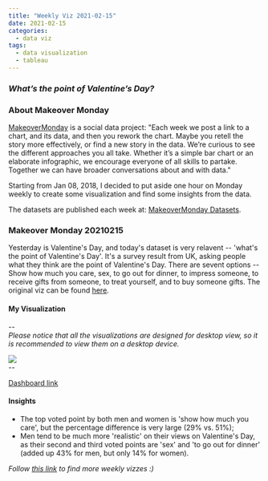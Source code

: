 ```yaml
---
title: "Weekly Viz 2021-02-15"
date: 2021-02-15
categories:
  - data viz
tags:
  - data visualization
  - tableau
---
```


### *What’s the point of Valentine’s Day?*


### About Makeover Monday

[MakeoverMonday](http://www.makeovermonday.co.uk/) is a social data project:
"Each week we post a link to a chart, and its data, and then you rework the chart.
Maybe you retell the story more effectively, or find a new story in the data.
We’re curious to see the different approaches you all take. Whether it’s a simple bar chart or an elaborate infographic, we encourage everyone of all skills to partake.
Together we can have broader conversations about and with data."

Starting from Jan 08, 2018, I decided to put aside one hour on Monday weekly to create some visualization and find some insights from the data.

The datasets are published each week at: [MakeoverMonday Datasets](http://www.makeovermonday.co.uk/data/).

### Makeover Monday 20210215

Yesterday is Valentine's Day, and today's dataset is very relavent -- 'what's the point of Valentine's Day'. It's a survey result from UK, asking people what they think are the point of Valentine's Day. There are sevent options -- Show how much you care, sex, to go out for dinner, to impress someone, to receive gifts from someone, to treat yourself, and to buy someone gifts. The original viz can be found [here](https://www.statista.com/chart/amp/3229/whats-the-point-of-valentines-day/). 

#### My Visualization

--  
*Please notice that all the visualizations are designed for desktop view, so it is recommended to view them on a desktop device.*  

<div class='tableauPlaceholder' id='viz1613440281992' style='position: relative'>
<noscript><a href='#'>
  <img alt=' ' src='https:&#47;&#47;public.tableau.com&#47;static&#47;images&#47;Ma&#47;MakeOverMonday20210214WhatsthepointofValentinesDay&#47;WhatsthepointofValentinesDay&#47;1_rss.png' style='border: none' />
</a></noscript>
<object class='tableauViz'  style='display:none;'>
  <param name='host_url' value='https%3A%2F%2Fpublic.tableau.com%2F' />
  <param name='embed_code_version' value='3' /> 
  <param name='site_root' value='' />
  <param name='name' value='MakeOverMonday20210214WhatsthepointofValentinesDay&#47;WhatsthepointofValentinesDay' />
  <param name='tabs' value='no' />
  <param name='toolbar' value='yes' />
  <param name='static_image' value='https:&#47;&#47;public.tableau.com&#47;static&#47;images&#47;Ma&#47;MakeOverMonday20210214WhatsthepointofValentinesDay&#47;WhatsthepointofValentinesDay&#47;1.png' />
  <param name='animate_transition' value='yes' />
  <param name='display_static_image' value='yes' />
  <param name='display_spinner' value='yes' />
  <param name='display_overlay' value='yes' />
  <param name='display_count' value='yes' />
  <param name='language' value='en' />
  <param name='filter' value='publish=yes' />
</object></div>            
<script type='text/javascript'>         
  var divElement = document.getElementById('viz1613440281992');      
  var vizElement = divElement.getElementsByTagName('object')[0];            
  if ( divElement.offsetWidth > 800 ) { vizElement.style.width='800px';vizElement.style.height='627px';} else if ( divElement.offsetWidth > 500 ) { vizElement.style.width='800px';vizElement.style.height='627px';} else { vizElement.style.width='100%';vizElement.style.height='727px';}      
  var scriptElement = document.createElement('script');                
  scriptElement.src = 'https://public.tableau.com/javascripts/api/viz_v1.js';    
  vizElement.parentNode.insertBefore(scriptElement, vizElement);       
</script>  
--  

[Dashboard link](https://public.tableau.com/profile/yu.dong#!/vizhome/MakeOverMonday20210214WhatsthepointofValentinesDay/WhatsthepointofValentinesDay?publish=yes)

#### Insights
* The top voted point by both men and women is 'show how much you care', but the percentage difference is very large (29% vs. 51%);  
* Men tend to be much more 'realistic' on their views on Valentine's Day, as their second and third voted points are 'sex' and 'to go out for dinner' (added up 43% for men, but only 14% for women).  


*Follow [this link](https://yudong-94.github.io/personal-website/project/WeeklyViz2021/) to find more weekly vizzes :)*